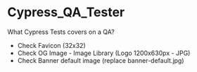 # Cypress_QA_Tester

What Cypress Tests covers on a QA?
- Check Favicon (32x32)
- Check OG Image - Image Library (Logo 1200x630px - JPG)
- Check Banner default image (replace banner-default.jpg)
